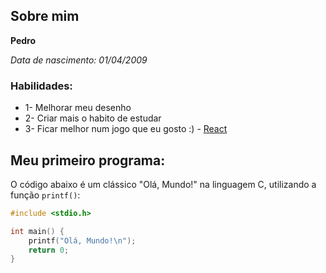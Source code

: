 ## Sobre mim
**Pedro** 

*Data de nascimento: 01/04/2009*

### Habilidades: 

* 1- Melhorar meu desenho
* 2- Criar mais o habito de estudar
* 3- Ficar melhor num jogo que eu gosto :) - [React](https://deadbydaylight.com/pt-br/)

## Meu primeiro programa:

O código abaixo é um clássico "Olá, Mundo!" na linguagem C, utilizando a função `printf()`:


```c
#include <stdio.h>

int main() {
    printf("Olá, Mundo!\n");
    return 0;
}